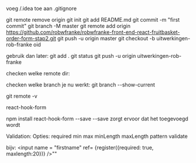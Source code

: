 voeg /.idea toe aan .gitignore

git remote remove origin
git init
git add README.md
git commit -m "first commit"
git branch -M master
git remote add origin https://github.com/robwfranke/robwfranke-front-end-react-fruitbasket-order-form-stap2.git
git push -u origin master
git checkout -b uitwerkingen-rob-franke  oid

gebruik dan later:
git add .
git status
git push -u origin uitwerkingen-rob-franke


checken welke remote dir:

checken welke branch je nu werkt:
git branch --show-current

git remote -v






react-hook-form

npm install react-hook-form --save    --save zorgt ervoor dat het toegevoegd wordt

Validation:
Opties:
required
min
max
minLength
maxLength
pattern
validate

bijv: <input name = "firstname" ref= {register({required: true, maxlength:20})} />""